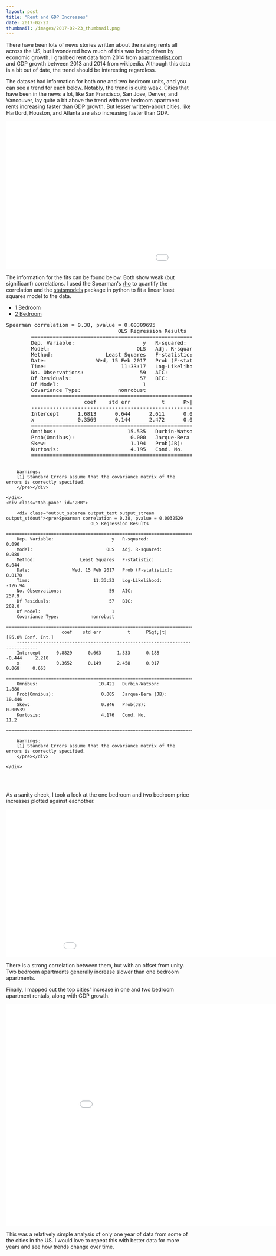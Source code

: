 ```yaml
---
layout: post
title: "Rent and GDP Increases"
date: 2017-02-23
thumbnail: /images/2017-02-23_thumbnail.png
---
```



<style type="text/css">
    .highlight .hll { background-color: #ffffcc }
.highlight  { background: #f8f8f8; }
.highlight .c { color: #408080; font-style: italic } /* Comment */
.highlight .err { border: 1px solid #FF0000 } /* Error */
.highlight .k { color: #008000; font-weight: bold } /* Keyword */
.highlight .o { color: #666666 } /* Operator */
.highlight .cm { color: #408080; font-style: italic } /* Comment.Multiline */
.highlight .cp { color: #BC7A00 } /* Comment.Preproc */
.highlight .c1 { color: #408080; font-style: italic } /* Comment.Single */
.highlight .cs { color: #408080; font-style: italic } /* Comment.Special */
.highlight .gd { color: #A00000 } /* Generic.Deleted */
.highlight .ge { font-style: italic } /* Generic.Emph */
.highlight .gr { color: #FF0000 } /* Generic.Error */
.highlight .gh { color: #000080; font-weight: bold } /* Generic.Heading */
.highlight .gi { color: #00A000 } /* Generic.Inserted */
.highlight .go { color: #888888 } /* Generic.Output */
.highlight .gp { color: #000080; font-weight: bold } /* Generic.Prompt */
.highlight .gs { font-weight: bold } /* Generic.Strong */
.highlight .gu { color: #800080; font-weight: bold } /* Generic.Subheading */
.highlight .gt { color: #0044DD } /* Generic.Traceback */
.highlight .kc { color: #008000; font-weight: bold } /* Keyword.Constant */
.highlight .kd { color: #008000; font-weight: bold } /* Keyword.Declaration */
.highlight .kn { color: #008000; font-weight: bold } /* Keyword.Namespace */
.highlight .kp { color: #008000 } /* Keyword.Pseudo */
.highlight .kr { color: #008000; font-weight: bold } /* Keyword.Reserved */
.highlight .kt { color: #B00040 } /* Keyword.Type */
.highlight .m { color: #666666 } /* Literal.Number */
.highlight .s { color: #BA2121 } /* Literal.String */
.highlight .na { color: #7D9029 } /* Name.Attribute */
.highlight .nb { color: #008000 } /* Name.Builtin */
.highlight .nc { color: #0000FF; font-weight: bold } /* Name.Class */
.highlight .no { color: #880000 } /* Name.Constant */
.highlight .nd { color: #AA22FF } /* Name.Decorator */
.highlight .ni { color: #999999; font-weight: bold } /* Name.Entity */
.highlight .ne { color: #D2413A; font-weight: bold } /* Name.Exception */
.highlight .nf { color: #0000FF } /* Name.Function */
.highlight .nl { color: #A0A000 } /* Name.Label */
.highlight .nn { color: #0000FF; font-weight: bold } /* Name.Namespace */
.highlight .nt { color: #008000; font-weight: bold } /* Name.Tag */
.highlight .nv { color: #19177C } /* Name.Variable */
.highlight .ow { color: #AA22FF; font-weight: bold } /* Operator.Word */
.highlight .w { color: #bbbbbb } /* Text.Whitespace */
.highlight .mb { color: #666666 } /* Literal.Number.Bin */
.highlight .mf { color: #666666 } /* Literal.Number.Float */
.highlight .mh { color: #666666 } /* Literal.Number.Hex */
.highlight .mi { color: #666666 } /* Literal.Number.Integer */
.highlight .mo { color: #666666 } /* Literal.Number.Oct */
.highlight .sb { color: #BA2121 } /* Literal.String.Backtick */
.highlight .sc { color: #BA2121 } /* Literal.String.Char */
.highlight .sd { color: #BA2121; font-style: italic } /* Literal.String.Doc */
.highlight .s2 { color: #BA2121 } /* Literal.String.Double */
.highlight .se { color: #BB6622; font-weight: bold } /* Literal.String.Escape */
.highlight .sh { color: #BA2121 } /* Literal.String.Heredoc */
.highlight .si { color: #BB6688; font-weight: bold } /* Literal.String.Interpol */
.highlight .sx { color: #008000 } /* Literal.String.Other */
.highlight .sr { color: #BB6688 } /* Literal.String.Regex */
.highlight .s1 { color: #BA2121 } /* Literal.String.Single */
.highlight .ss { color: #19177C } /* Literal.String.Symbol */
.highlight .bp { color: #008000 } /* Name.Builtin.Pseudo */
.highlight .vc { color: #19177C } /* Name.Variable.Class */
.highlight .vg { color: #19177C } /* Name.Variable.Global */
.highlight .vi { color: #19177C } /* Name.Variable.Instance */
.highlight .il { color: #666666 } /* Literal.Number.Integer.Long */
    </style>


There have been lots of news stories written about the raising rents all across the US, but I wondered how much of this was being driven by economic growth. I grabbed rent data from 2014 from [apartmentlist.com](https://www.apartmentlist.com/rentonomics/dec-2014-rental-price-monitor/) and GDP growth between 2013 and 2014 from wikipedia. Although this data is a bit out of date, the trend should be interesting regardless.

The dataset had information for both one and two bedroom units, and you can see a trend for each below. Notably, the trend is quite weak. Cities that have been in the news a lot, like San Francisco, San Jose, Denver, and Vancouver, lay quite a bit above the trend with one bedroom apartment rents increasing faster than GDP growth. But lesser written-about cities, like Hartford, Houston, and Atlanta are also increasing faster than GDP.

<iframe src="/graphs/rent_gdp.html" marginwidth="0"
        marginheight="0" scrolling="no" width="1500" height="400" frameBorder="0"></iframe>

The information for the fits can be found below. Both show weak (but significant) correlations. I used the Spearman's [rho](https://en.wikipedia.org/wiki/Spearman's_rank_correlation_coefficient) to quantify the correlation and the [statsmodels](http://statsmodels.sourceforge.net/) package in python to fit a linear least squares model to the data.

<div class="tabbable">
  <ul class="nav nav-tabs">
    <li class="active"><a href="#1BR" data-toggle="tab">1 Bedroom</a></li>
    <li><a href="#2BR" data-toggle="tab">2 Bedroom</a></li>
  </ul>
  <div class="tab-content">
    <div class="tab-pane active" id="1BR">
        <div class="output_subarea output_text output_stream output_stdout"><pre>Spearman correlation = 0.38, pvalue = 0.00309695
                                    OLS Regression Results                            
        ==============================================================================
        Dep. Variable:                      y   R-squared:                       0.097
        Model:                            OLS   Adj. R-squared:                  0.081
        Method:                 Least Squares   F-statistic:                     6.109
        Date:                Wed, 15 Feb 2017   Prob (F-statistic):             0.0165
        Time:                        11:33:17   Log-Likelihood:                -125.25
        No. Observations:                  59   AIC:                             254.5
        Df Residuals:                      57   BIC:                             258.7
        Df Model:                           1                                         
        Covariance Type:            nonrobust                                         
        ==============================================================================
                         coef    std err          t      P&gt;|t|      [95.0% Conf. Int.]
        ------------------------------------------------------------------------------
        Intercept      1.6813      0.644      2.611      0.012         0.392     2.971
        x              0.3569      0.144      2.472      0.016         0.068     0.646
        ==============================================================================
        Omnibus:                       15.535   Durbin-Watson:                   1.986
        Prob(Omnibus):                  0.000   Jarque-Bera (JB):               17.533
        Skew:                           1.194   Prob(JB):                     0.000156
        Kurtosis:                       4.195   Cond. No.                         11.2
        ==============================================================================

        Warnings:
        [1] Standard Errors assume that the covariance matrix of the errors is correctly specified.
        </pre></div>

    </div>
    <div class="tab-pane" id="2BR">

        <div class="output_subarea output_text output_stream output_stdout"><pre>Spearman correlation = 0.38, pvalue = 0.0032529
                                    OLS Regression Results                            
        ==============================================================================
        Dep. Variable:                      y   R-squared:                       0.096
        Model:                            OLS   Adj. R-squared:                  0.080
        Method:                 Least Squares   F-statistic:                     6.044
        Date:                Wed, 15 Feb 2017   Prob (F-statistic):             0.0170
        Time:                        11:33:23   Log-Likelihood:                -126.94
        No. Observations:                  59   AIC:                             257.9
        Df Residuals:                      57   BIC:                             262.0
        Df Model:                           1                                         
        Covariance Type:            nonrobust                                         
        ==============================================================================
                         coef    std err          t      P&gt;|t|      [95.0% Conf. Int.]
        ------------------------------------------------------------------------------
        Intercept      0.8829      0.663      1.333      0.188        -0.444     2.210
        x              0.3652      0.149      2.458      0.017         0.068     0.663
        ==============================================================================
        Omnibus:                       10.421   Durbin-Watson:                   1.880
        Prob(Omnibus):                  0.005   Jarque-Bera (JB):               10.446
        Skew:                           0.846   Prob(JB):                      0.00539
        Kurtosis:                       4.176   Cond. No.                         11.2
        ==============================================================================

        Warnings:
        [1] Standard Errors assume that the covariance matrix of the errors is correctly specified.
        </pre></div>

    </div>
  </div>
</div>

As a sanity check, I took a look at the one bedroom and two bedroom price increases plotted against eachother.

<iframe src="/graphs/rent_rent.html" marginwidth="0"
        marginheight="0" scrolling="no" width="1000" height="400" frameBorder="0"></iframe>

There is a strong correlation between them, but with an offset from unity. Two bedroom apartments generally increase slower than one bedroom apartments.

Finally, I mapped out the top cities' increase in one and two bedroom apartment rentals, along with GDP growth.

<iframe src="/graphs/rent_gdp_map.html" marginwidth="0"
        marginheight="0" scrolling="no" width="1000" height="600" frameBorder="0"></iframe>



This was a relatively simple analysis of only one year of data from some of the cities in the US. I would love to repeat this with better data for more years and see how trends change over time.


